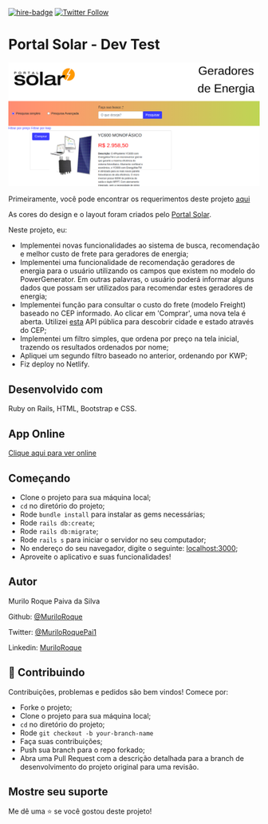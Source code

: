 [![hire-badge](https://img.shields.io/badge/Consult%20/%20Hire%20Murilo-Click%20to%20Contact-brightgreen)](mailto:muriloengqui@gmail.com) [![Twitter Follow](https://img.shields.io/twitter/follow/MuriloRoquePai1?label=Follow%20Murilo%20on%20Twitter&style=social)](https://twitter.com/MuriloRoquePai1)

# Portal Solar - Dev Test

![App Demo](app/assets/images/screenshot.png)

Primeiramente, você pode encontrar os requerimentos deste projeto [aqui](https://github.com/portalsolar/portal-solar-dev-test)

As cores do design e o layout foram criados pelo [Portal Solar](https://www.portalsolar.com.br/).

Neste projeto, eu:

- Implementei novas funcionalidades ao sistema de busca, recomendação e melhor custo de frete para geradores de energia;
- Implementei uma funcionalidade de recomendação geradores de energia para o usuário utilizando os campos que existem no modelo do PowerGenerator. Em outras palavras, o usuário poderá informar alguns dados que possam ser utilizados para recomendar estes geradores de energia;
- Implementei função para consultar o custo do frete (modelo Freight) baseado no CEP informado. Ao clicar em 'Comprar', uma nova tela é aberta. Utilizei [esta](https://apicep.com/api-de-consulta/) API pública para descobrir cidade e estado através do CEP;
- Implementei um filtro simples, que ordena por preço na tela inicial, trazendo os resultados ordenados por nome;
- Apliquei um segundo filtro baseado no anterior, ordenando por KWP;
- Fiz deploy no Netlify.

## Desenvolvido com

Ruby on Rails, HTML, Bootstrap e CSS.

## App Online

[Clique aqui para ver online]()

## Começando

- Clone o projeto para sua máquina local;
- `cd` no diretório do projeto;
- Rode `bundle install` para instalar as gems necessárias;
- Rode `rails db:create`;
- Rode `rails db:migrate`;
- Rode `rails s` para iniciar o servidor no seu computador;
- No endereço do seu navegador, digite o seguinte: [localhost:3000](localhost:3000);
- Aproveite o aplicativo e suas funcionalidades!

## Autor

Murilo Roque Paiva da Silva

Github: [@MuriloRoque](https://github.com/MuriloRoque)

Twitter: [@MuriloRoquePai1](https://twitter.com/MuriloRoquePai1)

Linkedin: [MuriloRoque](https://www.linkedin.com/in/murilo-roque-b1268741/)

## 🤝 Contribuindo

Contribuições, problemas e pedidos são bem vindos! Comece por:

- Forke o projeto;
- Clone o projeto para sua máquina local;
- `cd` no diretório do projeto;
- Rode `git checkout -b your-branch-name`
- Faça suas contribuições;
- Push sua branch para o repo forkado;
- Abra uma Pull Request com a descrição detalhada para a branch de desenvolvimento do projeto original para uma revisão.

## Mostre seu suporte

Me dê uma ⭐️ se você gostou deste projeto!